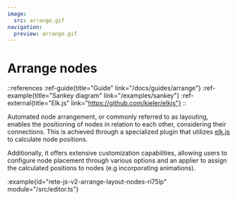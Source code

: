 ```yaml
---
image:
  src: arrange.gif
navigation:
  preview: arrange.gif
---
```


# Arrange nodes

::references
:ref-guide{title="Guide" link="/docs/guides/arrange"}
:ref-example{title="Sankey diagram" link="/examples/sankey"}
:ref-external{title="Elk.js" link="https://github.com/kieler/elkjs"}
::

Automated node arrangement, or commonly referred to as layouting, enables the positioning of nodes in relation to each other, considering their connections. This is achieved through a specialized plugin that utilizes [elk.js](https://github.com/kieler/elkjs) to calculate node positions.

Additionally, it offers extensive customization capabilities, allowing users to configure node placement through various options and an applier to assign the calculated positions to nodes (e.g incorporating animations).

:example{id="rete-js-v2-arrange-layout-nodes-ri75lp" module="/src/editor.ts"}
